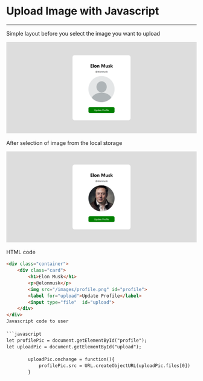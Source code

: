# Upload Image with Javascript
---
Simple layout before you select the image you want to upload

![Output](layout_before_upload.png)

After selection of image from the local storage

![Output](layout_after_upload.png)

HTML code
```html
<div class="container">
    <div class="card">
        <h1>Elon Musk</h1>
        <p>@elonmusk</p>
        <img src="/images/profile.png" id="profile">
        <label for="upload">Update Profile</label>
        <input type="file"  id="upload">
    </div>
</div>
Javascript code to user

```javascript
let profilePic = document.getElementById("profile");
let uploadPic = document.getElementById("upload");

        uploadPic.onchange = function(){
            profilePic.src = URL.createObjectURL(uploadPic.files[0])
        }